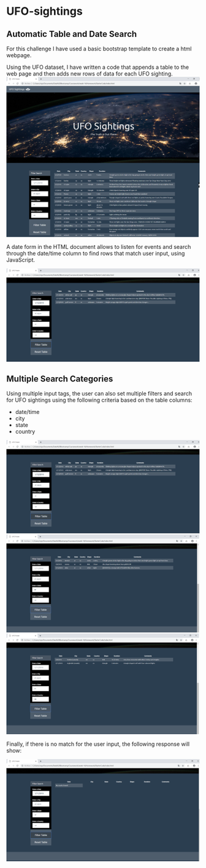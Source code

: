 # UFO-sightings

## Automatic Table and Date Search

For this challenge I have used a basic bootstrap template to create a html webpage.

Using the UFO dataset, I have written a code that appends a table to the web page and then adds new rows of data for each UFO sighting.
![](https://github.com/JoannePeel/UFO-sightings/blob/master/html_general.png)

A date form in the HTML document allows to listen for events and search through the date/time column to find rows that match user input, using JavaScript.

![](https://github.com/JoannePeel/UFO-sightings/blob/master/date_filter.png)

## Multiple Search Categories

Using multiple input tags, the user can also set multiple filters and search for UFO sightings using the following criteria based on the table columns:


* date/time
* city
* state
* country

![](https://github.com/JoannePeel/UFO-sightings/blob/master/date_filter.png)
![](https://github.com/JoannePeel/UFO-sightings/blob/master/state_filter.png)
![](https://github.com/JoannePeel/UFO-sightings/blob/master/country_filter.png)

Finally, if there is no match for the user input, the following response will show:

![](https://github.com/JoannePeel/UFO-sightings/blob/master/no_match_response.png)
